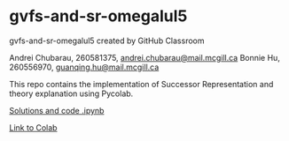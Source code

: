 # gvfs-and-sr-omegalul5
gvfs-and-sr-omegalul5 created by GitHub Classroom

Andrei Chubarau, 260581375, andrei.chubarau@mail.mcgill.ca
Bonnie Hu, 260556970, guanqing.hu@mail.mcgill.ca

This repo contains the implementation of Successor Representation and theory explanation using Pycolab.

[Solutions and code .ipynb](https://github.com/rllabmcgill/gvfs-and-sr-omegalul5/blob/master/Successor_Representation.ipynb)

[Link to Colab](https://colab.research.google.com/drive/1QzE9OaRCft2V5oSoYdZ0aLXAwZuT1e2H)
